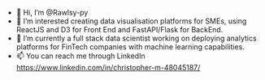- 👋 Hi, I’m @Rawlsy-py
- 👀 I’m interested creating data visualisation platforms for SMEs, using ReactJS and D3 for Front End and FastAPI/Flask for BackEnd.
- 🌱 I’m currently a full stack data scientist working on deploying analytics platforms for FinTech companies with machine learning capabilities.
- 📫 You can reach me through LinkedIn https://www.linkedin.com/in/christopher-m-48045187/

<!---
Rawlsy-py/Rawlsy-py is a ✨ special ✨ repository because its `README.md` (this file) appears on your GitHub profile.
You can click the Preview link to take a look at your changes.
--->

